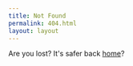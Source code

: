 ```yaml
---
title: Not Found
permalink: 404.html
layout: layout
---
```

Are you lost? It's safer back [home](/)?
